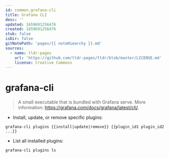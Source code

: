 ```yaml
---
id: common.grafana-cli
title: Grafana CLI
desc: ''
updated: 1659691256476
created: 1659691256476
stub: false
isDir: false
gitNotePath: 'pages/{{ noteHiearchy }}.md'
sources:
  - name: tldr-pages
    url: 'https://github.com/tldr-pages/tldr/blob/master/LICENSE.md'
    license: Creative Commons
---
```

# grafana-cli

> A small executable that is bundled with Grafana serve.
> More information: <https://grafana.com/docs/grafana/latest/cli/>.

- Install, update, or remove specific plugins:

`grafana-cli plugins {{install|update|remove}} {{plugin_id1 plugin_id2 ...}}`

- List all installed plugins:

`grafana-cli plugins ls`

